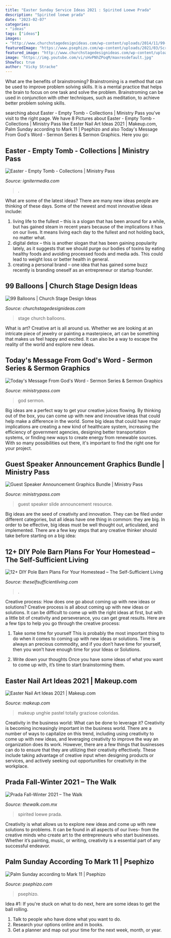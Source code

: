 ```yaml
---
title: "Easter Sunday Service Ideas 2021 : Spirited Loewe Prada"
description: "Spirited loewe prada"
date: "2023-02-07"
categories:
- "ideas"
tags: ["ideas"]
images:
- "http://www.churchstagedesignideas.com/wp-content/uploads/2014/11/99-Balloons-Stage-Design.jpg"
featuredImage: "https://www.psephizo.com/wp-content/uploads/2021/03/Screenshot-2021-03-21-at-09.16.08.jpg"
featured_image: "http://www.churchstagedesignideas.com/wp-content/uploads/2014/11/99-Balloons-Stage-Design.jpg"
image: "https://img.youtube.com/vi/sHvPNhZPoqM/maxresdefault.jpg"
ShowToc: true
author: "Vicky Stracke"
---
```



What are the benefits of brainstroming?
Brainstroming is a method that can be used to improve problem solving skills. It is a mental practice that helps the brain to focus on one task and solve the problem. Brainstroming can be used in conjunction with other techniques, such as meditation, to achieve better problem solving skills.

	

		
searching about Easter - Empty Tomb - Collections | Ministry Pass you've visit to the right page. We have 8 Pictures about Easter - Empty Tomb - Collections | Ministry Pass like Easter Nail Art Ideas 2021 | Makeup.com, Palm Sunday according to Mark 11 | Psephizo and also Today&#039;s Message From God&#039;s Word - Sermon Series &amp; Sermon Graphics. Here you go:
		
    
## Easter - Empty Tomb - Collections | Ministry Pass

<img loading=lazy src="https://assets.ignitermedia.com/products/35164-easter-empty-tomb/preview/image" onerror="this.onerror=null;this.src='https://tse3.mm.bing.net/th?id=OIP.O1Jg0pSmTc0_q9Z01ZijpgHaFs&amp;pid=15.1';" alt="Easter - Empty Tomb - Collections | Ministry Pass">

_Source: ignitermedia.com_

>. 

	

What are some of the latest ideas?
There are many new ideas people are thinking of these days. Some of the newest and most innovative ideas include: 
1. living life to the fullest – this is a slogan that has been around for a while, but has gained steam in recent years because of the implications it has on our lives. It means living each day to the fullest and not holding back, no matter what. 
2. digital detox – this is another slogan that has been gaining popularity lately, as it suggests that we should purge our bodies of toxins by eating healthy foods and avoiding processed foods and media ads. This could lead to weight loss or better health in general. 
3. creating a personal brand – one idea that has gained some buzz recently is branding oneself as an entrepreneur or startup founder.

    
## 99 Balloons | Church Stage Design Ideas

<img loading=lazy src="http://www.churchstagedesignideas.com/wp-content/uploads/2014/11/99-Balloons-Stage-Design.jpg" onerror="this.onerror=null;this.src='https://tse3.mm.bing.net/th?id=OIP.QCwpGoZt5bZYpcC4J1rzqQHaDJ&amp;pid=15.1';" alt="99 Balloons | Church Stage Design Ideas">

_Source: churchstagedesignideas.com_

>stage church balloons. 

	

What is art?
Creative art is all around us. Whether we are looking at an intricate piece of jewelry or painting a masterpiece, art can be something that makes us feel happy and excited. It can also be a way to escape the reality of the world and explore new ideas.

    
## Today&#039;s Message From God&#039;s Word - Sermon Series &amp; Sermon Graphics

<img loading=lazy src="https://ministrypass-prod.s3.amazonaws.com/uploads/2020/07/Screen-Shot-2020-07-29-at-11.35.50-AM-1024x569.png" onerror="this.onerror=null;this.src='https://tse1.mm.bing.net/th?id=OIP.sjXV_vBs2sh6L-mvIcogbQHaEH&amp;pid=15.1';" alt="Today&#039;s Message From God&#039;s Word - Sermon Series &amp; Sermon Graphics">

_Source: ministrypass.com_

>god sermon. 

	

Big ideas are a perfect way to get your creative juices flowing. By thinking out of the box, you can come up with new and innovative ideas that could help make a difference in the world. Some big ideas that could have major implications are creating a new kind of healthcare system, increasing the efficiency of government agencies, designing better transportation systems, or finding new ways to create energy from renewable sources. With so many possibilities out there, it's important to find the right one for your project.

    
## Guest Speaker Announcement Graphics Bundle | Ministry Pass

<img loading=lazy src="https://ministrypass-prod.s3.amazonaws.com/uploads/2020/04/Guest-Speaker-Contemporary_Low-Res-Web-Slide.jpg" onerror="this.onerror=null;this.src='https://tse3.mm.bing.net/th?id=OIP.aBUoEoDg_w1jdgeJTS45zAHaEL&amp;pid=15.1';" alt="Guest Speaker Announcement Graphics Bundle | Ministry Pass">

_Source: ministrypass.com_

>guest speaker slide announcement resource. 

	

Big ideas are the seed of creativity and innovation. They can be filed under different categories, but all ideas have one thing in common: they are big. In order to be effective, big ideas must be well thought out, articulated, and implemented. There are a few key steps that any creative thinker should take before starting on a big idea: 

    
## 12+ DIY Pole Barn Plans For Your Homestead – The Self-Sufficient Living

<img loading=lazy src="https://img.youtube.com/vi/sHvPNhZPoqM/maxresdefault.jpg" onerror="this.onerror=null;this.src='https://tse1.mm.bing.net/th?id=OIP.CdzWWTEhRd54CbeJYOHdngHaEK&amp;pid=15.1';" alt="12+ DIY Pole Barn Plans For Your Homestead – The Self-Sufficient Living">

_Source: theselfsufficientliving.com_

>. 

	

Creative process: How does one go about coming up with new ideas or solutions?
Creative process is all about coming up with new ideas or solutions. It can be difficult to come up with the right ideas at first, but with a little bit of creativity and perseverance, you can get great results. Here are a few tips to help you go through the creative process:
1. Take some time for yourself 
This is probably the most important thing to do when it comes to coming up with new ideas or solutions. Time is always an precious commodity, and if you don’t have time for yourself, then you won’t have enough time for your Ideas or Solutions.

2. Write down your thoughts 
Once you have some ideas of what you want to come up with, it’s time to start brainstorming them.

    
## Easter Nail Art Ideas 2021 | Makeup.com

<img loading=lazy src="https://www.makeup.com/nails/nail-art/&#039;/-/media/project/loreal/brand-sites/mdc/americas/us/articles/2021/march/15-easter-nails/easter-nail-art-ideas-hero-mudc-031521.jpg?w=400&amp;h=300&amp;blr=False&amp;hash=C6C1D5FDD889F82EC492D3292FC34E3E&#039;" onerror="this.onerror=null;this.src='https://tse4.mm.bing.net/th?id=OIP.jWwBvZvVOTSSt1NVyFtQ1QHaFj&amp;pid=15.1';" alt="Easter Nail Art Ideas 2021 | Makeup.com">

_Source: makeup.com_

>makeup unghie pastel totally graziose coloridas. 

	

Creativity in the business world: What can be done to leverage it?
Creativity is becoming increasingly important in the business world. There are a number of ways to capitalize on this trend, including using creativity to come up with new ideas, and leveraging creativity to improve the way an organization does its work. However, there are a few things that businesses can do to ensure that they are utilizing their creativity effectively. These include taking advantage of creative input when designing products or services, and actively seeking out opportunities for creativity in the workplace.

    
## Prada Fall-Winter 2021 – The Walk

<img loading=lazy src="https://www.thewalk.com.mx/wp-content/uploads/2022/01/loewe-spirited-away-5-782x544.jpg" onerror="this.onerror=null;this.src='https://tse1.mm.bing.net/th?id=OIP.qIznWer-FaO9igZct41cvQHaFJ&amp;pid=15.1';" alt="Prada Fall-Winter 2021 – The Walk">

_Source: thewalk.com.mx_

>spirited loewe prada. 

	

Creativity is what allows us to explore new ideas and come up with new solutions to problems. It can be found in all aspects of our lives- from the creative minds who create art to the entrepreneurs who start businesses. Whether it’s painting, music, or writing, creativity is a essential part of any successful endeavor.

    
## Palm Sunday According To Mark 11 | Psephizo

<img loading=lazy src="https://www.psephizo.com/wp-content/uploads/2021/03/Screenshot-2021-03-21-at-09.16.08.jpg" onerror="this.onerror=null;this.src='https://tse2.mm.bing.net/th?id=OIP.k4rztXGCZXLH1jk5Ua91DgHaFM&amp;pid=15.1';" alt="Palm Sunday according to Mark 11 | Psephizo">

_Source: psephizo.com_

>psephizo. 

	

Idea #1:
If you're stuck on what to do next, here are some ideas to get the ball rolling.
1. Talk to people who have done what you want to do.
2. Research your options online and in books.
3. Get a planner and map out your time for the next week, month, or year.

